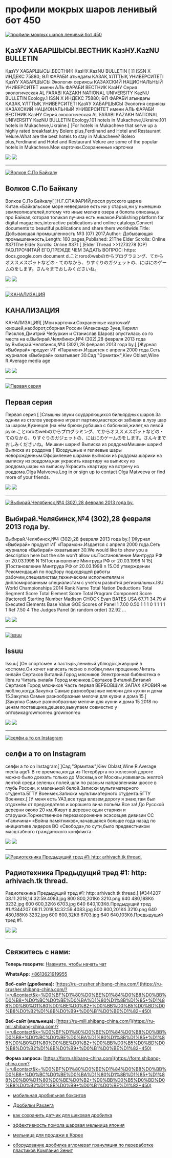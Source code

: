 # профили мокрых шаров ленивый бот 450

<a href="https://swt.shibang-china.com/?l=ru&img&k=%D0%BF%D1%80%D0%BE%D1%84%D0%B8%D0%BB%D0%B8+%D0%BC%D0%BE%D0%BA%D1%80%D1%8B%D1%85+%D1%88%D0%B0%D1%80%D0%BE%D0%B2+%D0%BB%D0%B5%D0%BD%D0%B8%D0%B2%D1%8B%D0%B9+%D0%B1%D0%BE%D1%82+450" target="_blank">![профили мокрых шаров ленивый бот 450](http://static.shibang-china.com/all-800x300/825.jpg)</a>

## ҚазҰУ ХАБАРШЫСЫ.ВЕСТНИК КазНУ.KazNU BULLETIN
ҚазҰУ ХАБАРШЫСЫ.ВЕСТНИК КазНУ.KazNU BULLETIN [ ]1 ISSN X ИНДЕКС 75880; ƏЛ ФАРАБИ атындағы ҚАЗАҚ ҰЛТТЫҚ УНИВЕРСИТЕТІ ҚазҰУ ХАБАРШЫСЫ Экология сериясы КАЗАХСКИЙ НАЦИОНАЛЬНЫЙ УНИВЕРСИТЕТ имени АЛЬ ФАРАБИ ВЕСТНИК КазНУ Серия экологическая AL FARABI KAZAKH NATIONAL UNIVERSITY KazNU BULLETIN Ecology.1 ISSN X ИНДЕКС 75880; ƏЛ ФАРАБИ атындағы ҚАЗАҚ ҰЛТТЫҚ УНИВЕРСИТЕТІ ҚазҰУ ХАБАРШЫСЫ Экология сериясы КАЗАХСКИЙ НАЦИОНАЛЬНЫЙ УНИВЕРСИТЕТ имени АЛЬ ФАРАБИ ВЕСТНИК КазНУ Серия экологическая AL FARABI KAZAKH NATIONAL UNIVERSITY KazNU BULLETIN Ecology.101 hotels in Mukacheve,Ukraine.101 hotels in Mukacheve,Ukraine.[ ]For hotels in Mukacheve that serve up a highly rated breakfast,try Bolero plus,Ferdinand and Hotel and Restaurant Velure.What are the best hotels to stay in Mukacheve? Bolero plus,Ferdinand and Hotel and Restaurant Velure are some of the popular hotels in Mukacheve.Мои карточки.Сохраненные карточки


<a href="https://whatsapp.shibangsoft.com/WhatsApp.php" target="_blank" title="WhatsApp">![](http://static.shibang-china.com/icon/whatsapp.png)</a> <a href="https://swt.shibang-china.com/?l=ru&icon&k=%D0%BF%D1%80%D0%BE%D1%84%D0%B8%D0%BB%D0%B8+%D0%BC%D0%BE%D0%BA%D1%80%D1%8B%D1%85+%D1%88%D0%B0%D1%80%D0%BE%D0%B2+%D0%BB%D0%B5%D0%BD%D0%B8%D0%B2%D1%8B%D0%B9+%D0%B1%D0%BE%D1%82+450" target="_blank">![](http://static.shibang-china.com/icon/chat-ru.png)</a>

---

<a href="https://swt.shibang-china.com/?l=ru&img&k=%D0%BF%D1%80%D0%BE%D1%84%D0%B8%D0%BB%D0%B8+%D0%BC%D0%BE%D0%BA%D1%80%D1%8B%D1%85+%D1%88%D0%B0%D1%80%D0%BE%D0%B2+%D0%BB%D0%B5%D0%BD%D0%B8%D0%B2%D1%8B%D0%B9+%D0%B1%D0%BE%D1%82+450" target="_blank">![Волков С.По Байкалу](http://static.shibang-china.com/all-800x300/427.jpg)</a>

## Волков С.По Байкалу
Волков С.По Байкалу[ ]Н.Г.СПАФАРИЙ,посол русского царя в Китае.&#171;Байкальское море неведомое есть ни у старых,ни у нынешних землеописателей,потому что иные мелкие озера и болота описаны,а про Байкал,которая толикая пучина есть никакое.Publishing platform for digital magazines,interactive publications and online catalogs.Convert documents to beautiful publications and share them worldwide.Title: Добывающая промышленность №3 (07) 2017,Author: Добывающая промышленность,Length: 160 pages,Published: 21The Elder Scrolls: Online #371The Elder Scrolls: Online #371 [ ]Elder Thread &gt;&gt;1273278 (OP) FAQ.ПРОЧИТАЙ ЕГО,ПРЕЖДЕ ЧЕМ ЗАДАТЬ ВОПРОС: https: docs.google.com document d.ことroroのwebのからプログラミング、てからオススメスポットなどの・てのなから、りすぐりのガジェットの、にはにのゲームのをします。さん々までおしみくださいね。


<a href="https://whatsapp.shibangsoft.com/WhatsApp.php" target="_blank" title="WhatsApp">![](http://static.shibang-china.com/icon/whatsapp.png)</a> <a href="https://swt.shibang-china.com/?l=ru&icon&k=%D0%BF%D1%80%D0%BE%D1%84%D0%B8%D0%BB%D0%B8+%D0%BC%D0%BE%D0%BA%D1%80%D1%8B%D1%85+%D1%88%D0%B0%D1%80%D0%BE%D0%B2+%D0%BB%D0%B5%D0%BD%D0%B8%D0%B2%D1%8B%D0%B9+%D0%B1%D0%BE%D1%82+450" target="_blank">![](http://static.shibang-china.com/icon/chat-ru.png)</a>

---

<a href="https://swt.shibang-china.com/?l=ru&img&k=%D0%BF%D1%80%D0%BE%D1%84%D0%B8%D0%BB%D0%B8+%D0%BC%D0%BE%D0%BA%D1%80%D1%8B%D1%85+%D1%88%D0%B0%D1%80%D0%BE%D0%B2+%D0%BB%D0%B5%D0%BD%D0%B8%D0%B2%D1%8B%D0%B9+%D0%B1%D0%BE%D1%82+450" target="_blank">![КАНАЛИЗАЦИЯ](http://static.shibang-china.com/all-800x300/50.jpg)</a>

## КАНАЛИЗАЦИЯ
КАНАЛИЗАЦИЯ[ ]Мои карточки.Сохраненные карточкиУ юношей,наоборот,сборная России (Александр Зуев,Кирилл Писклов,Дмитрий Чебуркин и Станислав Шаров) опустилась со го места на е.Выбирай.Челябинск,№4 (302),28 февраля 2013 года by.Выбирай.Челябинск,№4 (302),28 февраля 2013 года by.[ ]Журнал &#171;Выбирай&#187; продукт ИГ &#171;Парамон&#187;.Издается с апреля 2000 года.Сеть журналов &#171;Выбирай&#187; охватывает 30.Сад &quot;Эрмитаж&quot;,Kiev Oblast,Wine R.Average media age


<a href="https://whatsapp.shibangsoft.com/WhatsApp.php" target="_blank" title="WhatsApp">![](http://static.shibang-china.com/icon/whatsapp.png)</a> <a href="https://swt.shibang-china.com/?l=ru&icon&k=%D0%BF%D1%80%D0%BE%D1%84%D0%B8%D0%BB%D0%B8+%D0%BC%D0%BE%D0%BA%D1%80%D1%8B%D1%85+%D1%88%D0%B0%D1%80%D0%BE%D0%B2+%D0%BB%D0%B5%D0%BD%D0%B8%D0%B2%D1%8B%D0%B9+%D0%B1%D0%BE%D1%82+450" target="_blank">![](http://static.shibang-china.com/icon/chat-ru.png)</a>

---

<a href="https://swt.shibang-china.com/?l=ru&img&k=%D0%BF%D1%80%D0%BE%D1%84%D0%B8%D0%BB%D0%B8+%D0%BC%D0%BE%D0%BA%D1%80%D1%8B%D1%85+%D1%88%D0%B0%D1%80%D0%BE%D0%B2+%D0%BB%D0%B5%D0%BD%D0%B8%D0%B2%D1%8B%D0%B9+%D0%B1%D0%BE%D1%82+450" target="_blank">![Первая серия](http://static.shibang-china.com/all-800x300/1522.jpg)</a>

## Первая серия
Первая серия [ ]Слышны звуки соударяющихся бильярдных шаров.За одним из столов уверенно играет партию,мастерски забивая в лузу шар за шаром,Кузнецов (на нём брюки,рубашка с бабочкой,жилет,на левой руке.ことroroのwebのからプログラミング、てからオススメスポットなどの・てのなから、りすぐりのガジェットの、にはにのゲームのをします。さん々までおしみくださいね。Мишкин шарик! Выписка из роддомаМишкин шарик! Выписка из роддома [ ]Воздушные и гелиевые шары новорожденным.Оформление шарами выписки из роддома.шарики на выписку из роддома,как украсить квартиру на выписку из роддома,шары на выписку.Украсить квартиру на встречу из роддома.Olga Matveeva.Log in or sign up to contact Olga Matveeva or find more of your friends.


<a href="https://whatsapp.shibangsoft.com/WhatsApp.php" target="_blank" title="WhatsApp">![](http://static.shibang-china.com/icon/whatsapp.png)</a> <a href="https://swt.shibang-china.com/?l=ru&icon&k=%D0%BF%D1%80%D0%BE%D1%84%D0%B8%D0%BB%D0%B8+%D0%BC%D0%BE%D0%BA%D1%80%D1%8B%D1%85+%D1%88%D0%B0%D1%80%D0%BE%D0%B2+%D0%BB%D0%B5%D0%BD%D0%B8%D0%B2%D1%8B%D0%B9+%D0%B1%D0%BE%D1%82+450" target="_blank">![](http://static.shibang-china.com/icon/chat-ru.png)</a>

---

<a href="https://swt.shibang-china.com/?l=ru&img&k=%D0%BF%D1%80%D0%BE%D1%84%D0%B8%D0%BB%D0%B8+%D0%BC%D0%BE%D0%BA%D1%80%D1%8B%D1%85+%D1%88%D0%B0%D1%80%D0%BE%D0%B2+%D0%BB%D0%B5%D0%BD%D0%B8%D0%B2%D1%8B%D0%B9+%D0%B1%D0%BE%D1%82+450" target="_blank">![Выбирай.Челябинск,№4 (302),28 февраля 2013 года by.](http://static.shibang-china.com/all-800x300/945.jpg)</a>

## Выбирай.Челябинск,№4 (302),28 февраля 2013 года by.
Выбирай.Челябинск,№4 (302),28 февраля 2013 года by.[ ]Журнал &#171;Выбирай&#187; продукт ИГ &#171;Парамон&#187;.Издается с апреля 2000 года.Сеть журналов &#171;Выбирай&#187; охватывает 30.We would like to show you a description here but the site won’t allow us.Постановление Минтруда РФ от 20.03.1998 N 15Постановление Минтруда РФ от 20.03.1998 N 15[ ]Постановление Минтруда РФ от 20.03.1998 n 15.Об утверждении Рекомендаций по подбору подходящей работы рабочим,специалистам,техническим исполнителям и дипломированным специалистам с учетом развития региональных.ISU World Championships 2014 Rank Name Total Nation Deductions Total Segment Score Total Element Score Total Program Component Score (factored) Starting Number Madison CHOCK Evan BATES USA 67.71 34.79 # Executed Elements Base Value GOE Scores of Panel 1 7.00 0.50 1 1 1 0 1 1 1 1 1 Ref 7.50 4 The Judges Panel (in random order) 32.92 …


<a href="https://whatsapp.shibangsoft.com/WhatsApp.php" target="_blank" title="WhatsApp">![](http://static.shibang-china.com/icon/whatsapp.png)</a> <a href="https://swt.shibang-china.com/?l=ru&icon&k=%D0%BF%D1%80%D0%BE%D1%84%D0%B8%D0%BB%D0%B8+%D0%BC%D0%BE%D0%BA%D1%80%D1%8B%D1%85+%D1%88%D0%B0%D1%80%D0%BE%D0%B2+%D0%BB%D0%B5%D0%BD%D0%B8%D0%B2%D1%8B%D0%B9+%D0%B1%D0%BE%D1%82+450" target="_blank">![](http://static.shibang-china.com/icon/chat-ru.png)</a>

---

<a href="https://swt.shibang-china.com/?l=ru&img&k=%D0%BF%D1%80%D0%BE%D1%84%D0%B8%D0%BB%D0%B8+%D0%BC%D0%BE%D0%BA%D1%80%D1%8B%D1%85+%D1%88%D0%B0%D1%80%D0%BE%D0%B2+%D0%BB%D0%B5%D0%BD%D0%B8%D0%B2%D1%8B%D0%B9+%D0%B1%D0%BE%D1%82+450" target="_blank">![Issuu](http://static.shibang-china.com/all-800x300/1043.jpg)</a>

## Issuu
Issuu[ ]Он спортсмен и пастырь,ленивый ублюдок,живущий в костюме.Он хочет написать песню о любви,гимн прощению.Читать онлайн Сертаков Виталий.Город мясников Электронная библиотека e libra.ru Читать онлайн Город мясников.Сертаков Виталий.Виталий Сертаков Город мясников Часть первая ВЕРБОВЩИК ЗАПАХ КРОВИЯ не люблю,когда.Закупка Самые разнообразные мелочи для кухни и дома 15.Закупка Самые разнообразные мелочи для кухни и дома 15.[ ]Закупка Самые разнообразные мелочи для кухни и дома 15 2018 по ценам поставщика,дешево,выкупаем совместно у оптовикаgrowmonreu.growmonreu


<a href="https://whatsapp.shibangsoft.com/WhatsApp.php" target="_blank" title="WhatsApp">![](http://static.shibang-china.com/icon/whatsapp.png)</a> <a href="https://swt.shibang-china.com/?l=ru&icon&k=%D0%BF%D1%80%D0%BE%D1%84%D0%B8%D0%BB%D0%B8+%D0%BC%D0%BE%D0%BA%D1%80%D1%8B%D1%85+%D1%88%D0%B0%D1%80%D0%BE%D0%B2+%D0%BB%D0%B5%D0%BD%D0%B8%D0%B2%D1%8B%D0%B9+%D0%B1%D0%BE%D1%82+450" target="_blank">![](http://static.shibang-china.com/icon/chat-ru.png)</a>

---

<a href="https://swt.shibang-china.com/?l=ru&img&k=%D0%BF%D1%80%D0%BE%D1%84%D0%B8%D0%BB%D0%B8+%D0%BC%D0%BE%D0%BA%D1%80%D1%8B%D1%85+%D1%88%D0%B0%D1%80%D0%BE%D0%B2+%D0%BB%D0%B5%D0%BD%D0%B8%D0%B2%D1%8B%D0%B9+%D0%B1%D0%BE%D1%82+450" target="_blank">![селфи а то on Instagram](http://static.shibang-china.com/all-800x300/413.jpg)</a>

## селфи а то on Instagram
селфи а то on Instagram[ ]Сад &quot;Эрмитаж&quot;,Kiev Oblast,Wine R.Average media age1: В те времена,когда из Петербурга по железной дороге можно было доехать только до Москвы,а от Москвы,извиваясь желтой лентой среди зеленых полей,шли по разным направлениям шоссе в глубь России, к маленькой белой.Записки мультиматерного студента.БГТУ Военмех.Записки мультиматерного студента.БГТУ Военмех.[ ]У меня есть УАЗ,все туда влезем,дорогу я знаю,там был отдохнём от председателя и хорошего вина попьём.Все за! До Русской деревни около 20 км.Живут в деревне одни старики и старушки.Торжественное перезахоронение эсэсовцев дивизии СС &#171;Галичина&#187; &#171;Война памятников&#187;,начавшаяся больше года назад по инициативе лидеров ВО &#171;Свобода&#187;,по сути,было предвестником масштабного гражданского конфликта.


<a href="https://whatsapp.shibangsoft.com/WhatsApp.php" target="_blank" title="WhatsApp">![](http://static.shibang-china.com/icon/whatsapp.png)</a> <a href="https://swt.shibang-china.com/?l=ru&icon&k=%D0%BF%D1%80%D0%BE%D1%84%D0%B8%D0%BB%D0%B8+%D0%BC%D0%BE%D0%BA%D1%80%D1%8B%D1%85+%D1%88%D0%B0%D1%80%D0%BE%D0%B2+%D0%BB%D0%B5%D0%BD%D0%B8%D0%B2%D1%8B%D0%B9+%D0%B1%D0%BE%D1%82+450" target="_blank">![](http://static.shibang-china.com/icon/chat-ru.png)</a>

---

<a href="https://swt.shibang-china.com/?l=ru&img&k=%D0%BF%D1%80%D0%BE%D1%84%D0%B8%D0%BB%D0%B8+%D0%BC%D0%BE%D0%BA%D1%80%D1%8B%D1%85+%D1%88%D0%B0%D1%80%D0%BE%D0%B2+%D0%BB%D0%B5%D0%BD%D0%B8%D0%B2%D1%8B%D0%B9+%D0%B1%D0%BE%D1%82+450" target="_blank">![Радиотехника Предыдущий тред #1: http: arhivach.tk thread.](http://static.shibang-china.com/all-800x300/47.jpg)</a>

## Радиотехника Предыдущий тред #1: http: arhivach.tk thread.
Радиотехника Предыдущий тред #1: http: arhivach.tk thread.[ ]#344207 08.11.2018,14:32:59.4083.jpg 800 800,201Кб 3210.png 640 480,188Кб 3232.jpg 600 600,32Кб 6703.jpg 640 640,103Кб.Предыдущий тред #1.#344207 08.11.2018,14:32:59.4083.jpg 800 800,201Кб 3210.png 640 480,188Кб 3232.jpg 600 600,32Кб 6703.jpg 640 640,103Кб.Предыдущий тред #1.

<a href="https://whatsapp.shibangsoft.com/WhatsApp.php" target="_blank" title="WhatsApp">![](http://static.shibang-china.com/icon/whatsapp.png)</a> <a href="https://swt.shibang-china.com/?l=ru&icon&k=%D0%BF%D1%80%D0%BE%D1%84%D0%B8%D0%BB%D0%B8+%D0%BC%D0%BE%D0%BA%D1%80%D1%8B%D1%85+%D1%88%D0%B0%D1%80%D0%BE%D0%B2+%D0%BB%D0%B5%D0%BD%D0%B8%D0%B2%D1%8B%D0%B9+%D0%B1%D0%BE%D1%82+450" target="_blank">![](http://static.shibang-china.com/icon/chat-ru.png)</a>

---
## Свяжитесь с нами:

**Теперь говорите:** [Нажмите, чтобы начать чат](https://swt.shibang-china.com?l=ru&contact&k=%D0%BF%D1%80%D0%BE%D1%84%D0%B8%D0%BB%D0%B8+%D0%BC%D0%BE%D0%BA%D1%80%D1%8B%D1%85+%D1%88%D0%B0%D1%80%D0%BE%D0%B2+%D0%BB%D0%B5%D0%BD%D0%B8%D0%B2%D1%8B%D0%B9+%D0%B1%D0%BE%D1%82+450)

**WhatsApp:**  [+8613621919955](https://whatsapp.shibangsoft.com/WhatsApp.php)

**Веб-сайт (дробилка):** [https://ru-crusher.shibang-china.com/](https://ru-crusher.shibang-china.com/?l=ru&contact&k=%D0%BF%D1%80%D0%BE%D1%84%D0%B8%D0%BB%D0%B8+%D0%BC%D0%BE%D0%BA%D1%80%D1%8B%D1%85+%D1%88%D0%B0%D1%80%D0%BE%D0%B2+%D0%BB%D0%B5%D0%BD%D0%B8%D0%B2%D1%8B%D0%B9+%D0%B1%D0%BE%D1%82+450)

**Веб-сайт (мельница):** [https://ru-mill.shibang-china.com/](https://ru-mill.shibang-china.com/?l=ru&contact&k=%D0%BF%D1%80%D0%BE%D1%84%D0%B8%D0%BB%D0%B8+%D0%BC%D0%BE%D0%BA%D1%80%D1%8B%D1%85+%D1%88%D0%B0%D1%80%D0%BE%D0%B2+%D0%BB%D0%B5%D0%BD%D0%B8%D0%B2%D1%8B%D0%B9+%D0%B1%D0%BE%D1%82+450)

**Форма запроса:** [https://form.shibang-china.com](https://form.shibang-china.com?l=ru&contact&k=%D0%BF%D1%80%D0%BE%D1%84%D0%B8%D0%BB%D0%B8+%D0%BC%D0%BE%D0%BA%D1%80%D1%8B%D1%85+%D1%88%D0%B0%D1%80%D0%BE%D0%B2+%D0%BB%D0%B5%D0%BD%D0%B8%D0%B2%D1%8B%D0%B9+%D0%B1%D0%BE%D1%82+450)

* [мобильная дробильная бокситов](../109/%D0%BC%D0%BE%D0%B1%D0%B8%D0%BB%D1%8C%D0%BD%D0%B0%D1%8F%20%D0%B4%D1%80%D0%BE%D0%B1%D0%B8%D0%BB%D1%8C%D0%BD%D0%B0%D1%8F%20%D0%B1%D0%BE%D0%BA%D1%81%D0%B8%D1%82%D0%BE%D0%B2.md)

* [Дробилки Раханга](../116/%D0%94%D1%80%D0%BE%D0%B1%D0%B8%D0%BB%D0%BA%D0%B8%20%D0%A0%D0%B0%D1%85%D0%B0%D0%BD%D0%B3%D0%B0.md)

* [как сохранить датчик для щековая дробилка](../113/%D0%BA%D0%B0%D0%BA%20%D1%81%D0%BE%D1%85%D1%80%D0%B0%D0%BD%D0%B8%D1%82%D1%8C%20%D0%B4%D0%B0%D1%82%D1%87%D0%B8%D0%BA%20%D0%B4%D0%BB%D1%8F%20%D1%89%D0%B5%D0%BA%D0%BE%D0%B2%D0%B0%D1%8F%20%D0%B4%D1%80%D0%BE%D0%B1%D0%B8%D0%BB%D0%BA%D0%B0.md)

* [эффективность помола шаровая мельница япония](../118/%D1%8D%D1%84%D1%84%D0%B5%D0%BA%D1%82%D0%B8%D0%B2%D0%BD%D0%BE%D1%81%D1%82%D1%8C%20%D0%BF%D0%BE%D0%BC%D0%BE%D0%BB%D0%B0%20%D1%88%D0%B0%D1%80%D0%BE%D0%B2%D0%B0%D1%8F%20%D0%BC%D0%B5%D0%BB%D1%8C%D0%BD%D0%B8%D1%86%D0%B0%20%D1%8F%D0%BF%D0%BE%D0%BD%D0%B8%D1%8F.md)

* [мельница для продажи в Корее](../117/%D0%BC%D0%B5%D0%BB%D1%8C%D0%BD%D0%B8%D1%86%D0%B0%20%D0%B4%D0%BB%D1%8F%20%D0%BF%D1%80%D0%BE%D0%B4%D0%B0%D0%B6%D0%B8%20%D0%B2%20%D0%9A%D0%BE%D1%80%D0%B5%D0%B5.md)

* [оборудование дробилка агломерат грануляция по переработке пластиков Компания Зенит](../107/%D0%BE%D0%B1%D0%BE%D1%80%D1%83%D0%B4%D0%BE%D0%B2%D0%B0%D0%BD%D0%B8%D0%B5%20%D0%B4%D1%80%D0%BE%D0%B1%D0%B8%D0%BB%D0%BA%D0%B0%20%D0%B0%D0%B3%D0%BB%D0%BE%D0%BC%D0%B5%D1%80%D0%B0%D1%82%20%D0%B3%D1%80%D0%B0%D0%BD%D1%83%D0%BB%D1%8F%D1%86%D0%B8%D1%8F%20%D0%BF%D0%BE%20%D0%BF%D0%B5%D1%80%D0%B5%D1%80%D0%B0%D0%B1%D0%BE%D1%82%D0%BA%D0%B5%20%D0%BF%D0%BB%D0%B0%D1%81%D1%82%D0%B8%D0%BA%D0%BE%D0%B2%20%D0%9A%D0%BE%D0%BC%D0%BF%D0%B0%D0%BD%D0%B8%D1%8F%20%D0%97%D0%B5%D0%BD%D0%B8%D1%82.md)